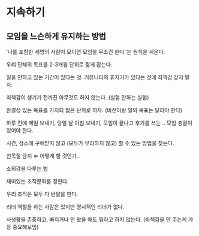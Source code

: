 # 지속하기

## 모임을 느슨하게 유지하는 방법

‘나를 포함한 세명의 사람이 모이면 모임을 무조건 한다.’는 원칙을 세운다.

우리 단체의 목표를 2-3개월 단위로 짧게 잡는다.

일을 안하고 있는 기간이 있다는 것. 커뮤니티의 휴지기가 있다는 것에 죄책감 갖지 말자.

죄책감이 생기기 전까진 아무것도 하지 않는다. \(실험 안하는 실험\)

완결성 있는 목표를 가지되 짧은 단위로 하자. \(비전이랑 일의 목표는 달라야 한다\)

하루 전에 메일 보내기, 당일 날 아침 보내기, 모임이 끝나고 후기를 쓰는 .. 모임 총괄이 있어야 한다.

시간, 장소에 구애받지 않고 \(모두가 무리하지 않고\) 할 수 있는 방법을 찾는다.

친목질 금지 ⇐ 어떻게 할 것인가..

소외감을 다루는 법

재미있는 조직문화를 정한다.

우리 조직은 모두 다 반말을 한다.

리더 역할을 하는 사람은 있지만 명시적인 리더가 없다.

사생활을 존중하고, 빠지거나 안 왔을 때도 뭐라고 하지 않는다. \(죄책감을 안 주는게 가장 중요해보임\)

